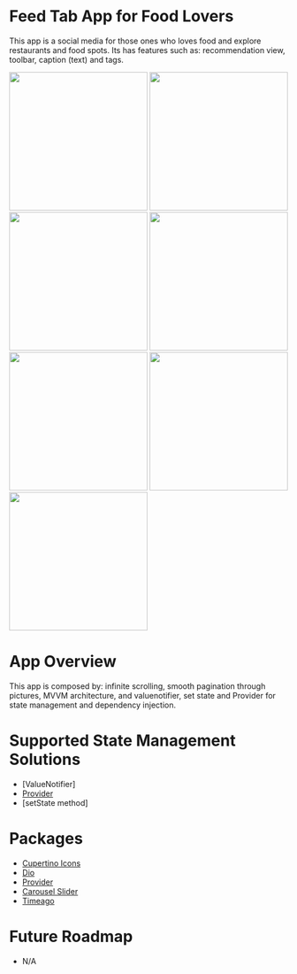 # Feed Tab App for Food Lovers

This app is a social media for those ones who loves food and explore restaurants and food spots. Its has features such as:
recommendation view, toolbar, caption (text) and tags.

<p float="left">
  <img src="web/icons/feed.png" width="250"/>
  <img src="web/icons/feed_1.png" width="250" />
  <img src="web/icons/feed_2.png" width="250" />
  <img src="web/icons/feed_3.png" width="250" />
  <img src="web/icons/feed_4.png" width="250" />
  <img src="web/icons/feed_5.png" width="250" />
  <img src="web/icons/feed_6.png" width="250" />

# App Overview
 
This app is composed by: infinite scrolling, smooth pagination through pictures, MVVM architecture,
and valuenotifier, set state and Provider for state management and dependency injection.

# Supported State Management Solutions
  
- [ValueNotifier]
- [Provider](https://pub.dev/packages/provider)
- [setState method]
  
# Packages 

- [Cupertino Icons](https://pub.dev/packages/cupertino_icons)
- [Dio](https://pub.dev/packages/dio)
- [Provider](https://pub.dev/packages/provider)
- [Carousel Slider](https://pub.dev/packages/carousel_slider)
- [Timeago](https://pub.dev/packages/timeago)

# Future Roadmap

- N/A

